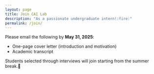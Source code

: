 ```yaml
---
layout: page
title: Join CAI Lab
description: "As a passionate undergraduate intern!:fire:"
permalink: /join/
---
```


Please email the following by **May 31, 2025**: 
- One-page cover letter (introduction and motivation)
- Academic transcript

Students selected through interviews will join starting from the summer break.:rocket:

 